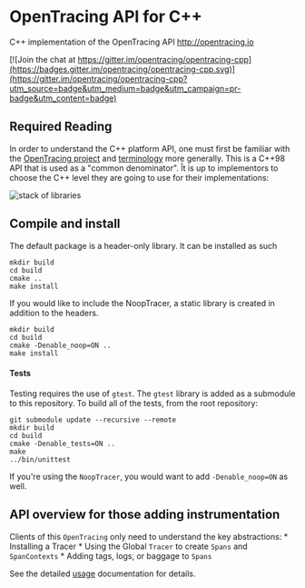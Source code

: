 # OpenTracing API for C++
C++ implementation of the OpenTracing API http://opentracing.io

[![Join the chat at https://gitter.im/opentracing/opentracing-cpp](https://badges.gitter.im/opentracing/opentracing-cpp.svg)](https://gitter.im/opentracing/opentracing-cpp?utm_source=badge&utm_medium=badge&utm_campaign=pr-badge&utm_content=badge)


## Required Reading

In order to understand the C++ platform API, one must first be familiar with the [OpenTracing project](http://opentracing.io) and
[terminology](http://opentracing.io/spec/) more generally. This is a C++98 API that is used as a "common denominator".
Ît is up to implementors to choose the C++ level they are going to use for their implementations:

![stack of libraries](img/stack-of-libraries.png "Stack of Libraries")

## Compile and install

The default package is a header-only library. It can be installed as such

```
mkdir build
cd build
cmake ..
make install
```

If you would like to include the NoopTracer, a static library is created in addition to the headers.

```
mkdir build
cd build
cmake -Denable_noop=ON ..
make install
```

#### Tests

Testing requires the use of `gtest`. The `gtest` library is added as a submodule to this repository.
To build all of the tests, from the root repository:

```
git submodule update --recursive --remote
mkdir build
cd build
cmake -Denable_tests=ON ..
make
../bin/unittest
```

If you're using the `NoopTracer`, you would want to add `-Denable_noop=ON` as well.

## API overview for those adding instrumentation

Clients of this `OpenTracing` only need to understand the key abstractions:
    * Installing a Tracer
    * Using the Global `Tracer` to create `Spans` and `SpanContexts`
    * Adding tags, logs, or baggage to `Spans`

See the detailed [usage](./docs/usage.md) documentation for details.
